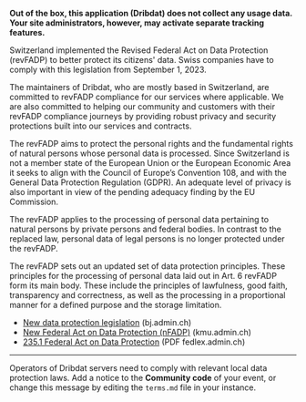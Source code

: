 **Out of the box, this application (Dribdat) does not collect any usage data. Your site administrators, however, may activate separate tracking features.**

Switzerland implemented the Revised Federal Act on Data Protection (revFADP) to better protect its citizens' data. Swiss companies have to comply with this legislation from September 1, 2023.

The maintainers of Dribdat, who are mostly based in Switzerland, are committed to revFADP compliance for our services where applicable. We are also committed to helping our community and customers with their revFADP compliance journeys by providing robust privacy and security protections built into our services and contracts.

The revFADP aims to protect the personal rights and the fundamental rights of natural persons whose personal data is processed. Since Switzerland is not a member state of the European Union or the European Economic Area it seeks to align with the Council of Europe’s Convention 108, and with the General Data Protection Regulation (GDPR). An adequate level of privacy is also important in view of the pending adequacy finding by the EU Commission.

The revFADP applies to the processing of personal data pertaining to natural persons by private persons and federal bodies. In contrast to the replaced law, personal data of legal persons is no longer protected under the revFADP.

The revFADP sets out an updated set of data protection principles. These principles for the processing of personal data laid out in Art. 6 revFADP form its main body. These include the principles of lawfulness, good faith, transparency and correctness, as well as the processing in a proportional manner for a defined purpose and the storage limitation.

* [New data protection legislation](https://www.bj.admin.ch/bj/en/home/staat/datenschutz/rechtsgrundlagen.html) (bj.admin.ch)
* [New Federal Act on Data Protection (nFADP)](https://www.kmu.admin.ch/kmu/en/home/facts-and-trends/digitization/data-protection/new-federal-act-on-data-protection-nfadp.html) (kmu.admin.ch)
* [235.1 Federal Act on Data Protection](https://www.fedlex.admin.ch/filestore/fedlex.data.admin.ch/eli/cc/2022/491/20230901/en/pdf-a/fedlex-data-admin-ch-eli-cc-2022-491-20230901-en-pdf-a-1.pdf) (PDF fedlex.admin.ch)

---

Operators of Dribdat servers need to comply with relevant local data protection laws. 
Add a notice to the **Community code** of your event, or change this message by editing the `terms.md` file in your instance.
